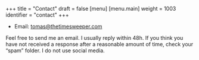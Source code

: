 +++
title = "Contact"
draft = false
[menu]
  [menu.main]
    weight = 1003
    identifier = "contact"
+++

-   Email: [tomas@thetimesweeper.com](mailto:tomas@thetimesweeper.com)

Feel free to send me an email. I usually reply within 48h. If you think you have not received a response after a reasonable amount of time, check your “spam” folder.
I do not use social media.
